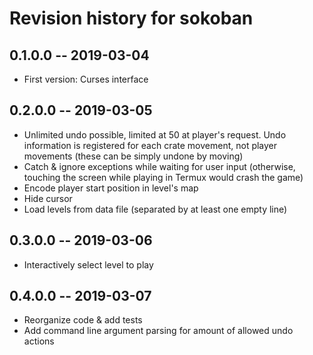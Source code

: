 # Revision history for sokoban

## 0.1.0.0  -- 2019-03-04

* First version: Curses interface

## 0.2.0.0  -- 2019-03-05

* Unlimited undo possible, limited at 50 at player's request.  Undo
  information is registered for each crate movement, not player
  movements (these can be simply undone by moving)
* Catch & ignore exceptions while waiting for user input (otherwise,
  touching the screen while playing in Termux would crash the game)
* Encode player start position in level's map
* Hide cursor
* Load levels from data file (separated by at least one empty line)

## 0.3.0.0  -- 2019-03-06

* Interactively select level to play

## 0.4.0.0  -- 2019-03-07

* Reorganize code & add tests
* Add command line argument parsing for amount of allowed undo actions
